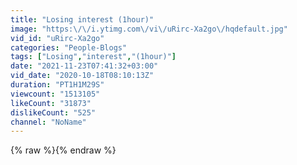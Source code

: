 ```yaml
---
title: "Losing interest (1hour)"
image: "https:\/\/i.ytimg.com\/vi\/uRirc-Xa2go\/hqdefault.jpg"
vid_id: "uRirc-Xa2go"
categories: "People-Blogs"
tags: ["Losing","interest","(1hour)"]
date: "2021-11-23T07:41:32+03:00"
vid_date: "2020-10-18T08:10:13Z"
duration: "PT1H1M29S"
viewcount: "1513105"
likeCount: "31873"
dislikeCount: "525"
channel: "NoName"
---
```

{% raw %}{% endraw %}
